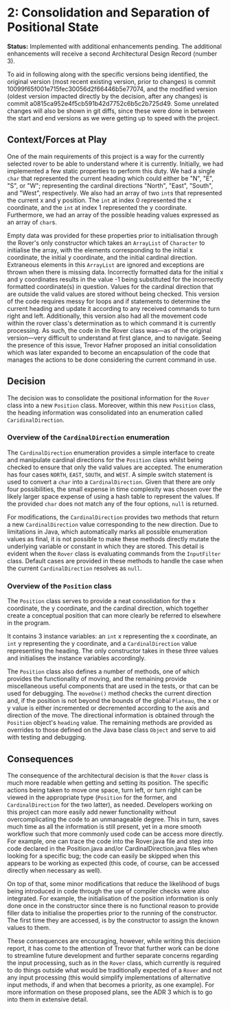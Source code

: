 # 2: Consolidation and Separation of Positional State

**Status:** Implemented with additional enhancements pending. The additional enhancements will receive a second Architectural Design Record (number 3).

To aid in following along with the specific versions being identified, the original version (most recent existing version, prior to changes) is commit 10099f65f001e715fec30056d2f66446b5e77074, and the modified version (oldest version impacted directly by the decision, after any changes) is commit a0815ca952e4f5cb591b42d7752c6b5c2b725d49.
Some unrelated changes will also be shown in git diffs, since these were done in between the start and end versions as we were getting up to speed with the project.

## Context/Forces at Play

One of the main requirements of this project is a way for the currently selected rover to be able to understand where it is currently.
Initially, we had implemented a few static properties to perform this duty.
We had a single `char` that represented the current heading which could either be "N", "E", "S", or "W"; representing the cardinal directions "North", "East", "South", and "West", respectively.
We also had an array of two `int`s that represented the current x and y position.
The `int` at index 0 represented the x coordinate, and the `int` at index 1 represented the y coordinate.
Furthermore, we had an array of the possible heading values expressed as an array of `char`s.

Empty data was provided for these properties prior to initialisation through the Rover's only constructor which takes an `ArrayList` of `Character` to initialise the array, with the elements corresponding to the initial x coordinate, the initial y coordinate, and the initial cardinal direction.
Extraneous elements in this `ArrayList` are ignored and exceptions are thrown when there is missing data.
Incorrectly formatted data for the initial x and y coordinates results in the value -1 being substituted for the incorrectly formatted coordinate(s) in question.
Values for the cardinal direction that are outside the valid values are stored without being checked.
This version of the code requires messy for loops and if statements to determine the current heading and update it according to any received commands to turn right and left.
Additionally, this version also had all the movement code within the rover class's determination as to which command it is currently processing.
As such, the code in the Rover class was—as of the original version—very difficult to understand at first glance, and to navigate.
Seeing the presence of this issue, Trevor Hafner proposed an initial consolidation which was later expanded to become an encapsulation of the code that manages the actions to be done considering the current command in use.

## Decision

The decision was to consolidate the positional information for the `Rover` class into a new `Position` class.
Moreover, within this new `Position` class, the heading information was consolidated into an enumeration called `CaridinalDirection`.

### Overview of the `CardinalDirection` enumeration

The `CardinalDirection` enumeration provides a simple interface to create and manipulate cardinal directions for the `Position` class whilst being checked to ensure that only the valid values are accepted.
The enumeration has four cases `NORTH`, `EAST`, `SOUTH`, and `WEST`.
A simple switch statement is used to convert a `char` into a `CardinalDirection`.
Given that there are only four possibilities, the small expense in time complexity was chosen over the likely larger space expense of using a hash table to represent the values.
If the provided `char` does not match any of the four options, `null` is returned.

For modifications, the `CardinalDirection` provides two methods that return a new `CardinalDirection` value corresponding to the new direction.
Due to limitations in Java, which automatically marks all possible enumeration values as final, it is not possible to make these methods directly mutate the underlying variable or constant in which they are stored. This detail is evident when the `Rover` class is evaluating commands from the `InputFilter` class.
Default cases are provided in these methods to handle the case when the current `CardinalDirection` resolves as `null`.

### Overview of the `Position` class

The `Position` class serves to provide a neat consolidation for the x coordinate, the y coordinate, and the cardinal direction, which together create a conceptual position that can more clearly be referred to elsewhere in the program.

It contains 3 instance variables: an `int` x representing the x coordinate, an `int` y representing the y coordinate, and a `CardinalDirection` value representing the heading.
The only constructor takes in these three values and initialises the instance variables accordingly.

The `Position` class also defines a number of methods, one of which provides the functionality of moving, and the remaining provide miscellaneous useful components that are used in the tests, or that can be used for debugging.
The `moveOne()` method checks the current direction and, if the position is not beyond the bounds of the global `Plateau`, the x or y value is either incremented or decremented according to the axis and direction of the move. The directional information is obtained through the `Position` object's `heading` value.
The remaining methods are provided as overrides to those defined on the Java base class `Object` and serve to aid with testing and debugging.

## Consequences

The consequence of the architectural decision is that the `Rover` class is much more readable when getting and setting its position.
The specific actions being taken to move one space, turn left, or turn right can be viewed in the appropriate type (`Position` for the former, and `CardinalDirection` for the two latter), as needed.
Developers working on this project can more easily add newer functionality without overcomplicating the code to an unmanageable degree.
This in turn, saves much time as all the information is still present, yet in a more smooth workflow such that more commonly used code can be access more directly.
For example, one can trace the code into the Rover.java file and step into code declared in the Position.java and/or CardinalDirection.java files when looking for a specific bug; the code can easily be skipped when this appears to be working as expected (this code, of course, can be accessed directly when necessary as well).

On top of that, some minor modifications that reduce the likelihood of bugs being introduced in code through the use of compiler checks were also integrated. For example, the initialisation of the position information is only done once in the constructor since there is no functional reason to provide filler data to initialise the properties prior to the running of the constructor. The first time they are accessed, is by the constructor to assign the known values to them.

These consequences are encouraging, however, while writing this decision report, it has come to the attention of Trevor that further work can be done to streamline future development and further separate concerns regarding the input processing, such as in the `Rover` class, which currently is required to do things outside what would be traditionally expected of a `Rover` and not any input processing (this would simplify implementations of alternative input methods, if and when that becomes a priority, as one example).
For more information on these proposed plans, see the ADR 3 which is to go into them in extensive detail.
